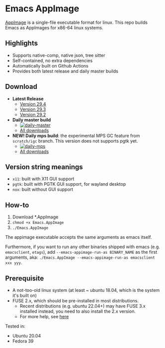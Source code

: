 # Emacs AppImage

[AppImage](https://appimage.org/) is a single-file executable format for linux.
This repo builds Emacs as AppImages for x86-64 linux systems.

## Highlights

- Supports native-comp, native json, tree sitter
- Self-contained, no extra dependencies
- Automatically built on Github Actions
- Provides both latest release and daily master builds

## Download

- **Latest Release**
  * [Version 29.4](https://github.com/blahgeek/emacs-appimage/releases/tag/github-action-build-9629983484)
  * [Version 29.3](https://github.com/blahgeek/emacs-appimage/releases/tag/v20240326-29.3)
  * [Version 29.2](https://github.com/blahgeek/emacs-appimage/releases/tag/v20240326-29.3)
- **Daily master build**
  * [![daily-master](https://github.com/blahgeek/emacs-appimage/actions/workflows/daily-master.yml/badge.svg)](https://github.com/blahgeek/emacs-appimage/actions/workflows/daily-master.yml)
  * [All downloads](https://github.com/blahgeek/emacs-appimage/releases?q=Daily+master+build&expanded=true)
- **NEW! Daily mps build**: the experimental MPS GC feature from `scratch/igc` branch. This version does not supports pgtk yet.
  * [![daily-mps](https://github.com/blahgeek/emacs-appimage/actions/workflows/daily-mps.yml/badge.svg)](https://github.com/blahgeek/emacs-appimage/actions/workflows/daily-mps.yml)
  * [All downloads](https://github.com/blahgeek/emacs-appimage/releases?q=Daily+mps+build&expanded=true)

## Version string meanings

- `x11`: built with X11 GUI support
- `pgtk`: built with PGTK GUI support, for wayland desktop
- `nox`: built without GUI support

## How-to

1. Download *.AppImage
2. `chmod +x Emacs.AppImage`
3. `./Emacs.AppImage`

The appimage executable accepts the same arguments as emacs itself.

Furthermore, if you want to run any other binaries shipped with emacs (e.g. `emacsclient`, `etags`),
add `--emacs-appimage-run-as BINARY_NAME` as the first arguments, aka: `./Emacs.AppImage --emacs-appimage-run-as emacsclient xxx yyy`.

## Prerequisite

- A not-too-old linux system (at least ~ ubuntu 18.04, which is the system it's built on)
- FUSE 2.x, which should be pre-installed in most distributions.
  - Recent distributions (e.g. ubuntu 22.04+) may have FUSE 3.x installed instead, you need to also install the 2.x version.
  - For more help, see [here](https://docs.appimage.org/user-guide/troubleshooting/fuse.html#setting-up-fuse-2-x-alongside-of-fuse-3-x-on-recent-ubuntu-22-04-debian-and-their-derivatives)

Tested in:

- Ubuntu 20.04
- Fedora 39
